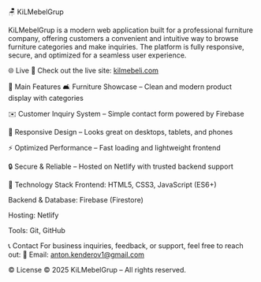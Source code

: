 🪑 KiLMebelGrup

KiLMebelGrup is a modern web application built for a professional furniture company, offering customers a convenient and intuitive way to browse furniture categories and make inquiries. The platform is fully responsive, secure, and optimized for a seamless user experience.

🌐 Live 
🔗 Check out the live site: [kilmebeli.com](https://kilmebeli.com/)

📌 Main Features
🛋️ Furniture Showcase – Clean and modern product display with categories

✉️ Customer Inquiry System – Simple contact form powered by Firebase

📱 Responsive Design – Looks great on desktops, tablets, and phones

⚡ Optimized Performance – Fast loading and lightweight frontend

🔒 Secure & Reliable – Hosted on Netlify with trusted backend support

🧰 Technology Stack
Frontend: HTML5, CSS3, JavaScript (ES6+)

Backend & Database: Firebase (Firestore)

Hosting: Netlify

Tools: Git, GitHub

📞 Contact
For business inquiries, feedback, or support, feel free to reach out:
📧 Email: anton.kenderov1@gmail.com

© License
© 2025 KiLMebelGrup – All rights reserved.
